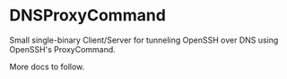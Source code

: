 DNSProxyCommand
===============
Small single-binary Client/Server for tunneling OpenSSH over DNS using
OpenSSH's ProxyCommand.

More docs to follow.
